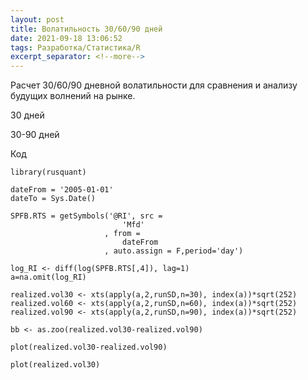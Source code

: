 ```yaml
---
layout: post
title: Волатильность 30/60/90 дней
date: 2021-09-18 13:06:52
tags: Разработка/Статистика/R
excerpt_separator: <!--more-->
---
```


Расчет 30/60/90 дневной волатильности для сравнения и анализу будущих волнений на рынке.

30 дней
<img src="https://raw.githubusercontent.com/Ragve-hub/scribble/gh-pages/images/real_30.png" alt="">

30-90 дней
<img src="https://raw.githubusercontent.com/Ragve-hub/scribble/gh-pages/images/real30-real90.png" alt="">

Код

```
library(rusquant)

dateFrom = '2005-01-01'
dateTo = Sys.Date()

SPFB.RTS = getSymbols('@RI', src =
                         'Mfd'
                     , from =
                         dateFrom
                     , auto.assign = F,period='day')

log_RI <- diff(log(SPFB.RTS[,4]), lag=1)
a=na.omit(log_RI)

realized.vol30 <- xts(apply(a,2,runSD,n=30), index(a))*sqrt(252)
realized.vol60 <- xts(apply(a,2,runSD,n=60), index(a))*sqrt(252)
realized.vol90 <- xts(apply(a,2,runSD,n=90), index(a))*sqrt(252)

bb <- as.zoo(realized.vol30-realized.vol90)

plot(realized.vol30-realized.vol90)

plot(realized.vol30)

```
